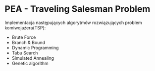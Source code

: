 # PEA - Traveling Salesman Problem

Implementacja następujących algorytmów rozwiązujących problem komiwojażera(TSP):
+ Brute Force
+ Branch & Bound
+ Dynamic Programming
+ Tabu Search
+ Simulated Annealing
+ Genetic algorithm
